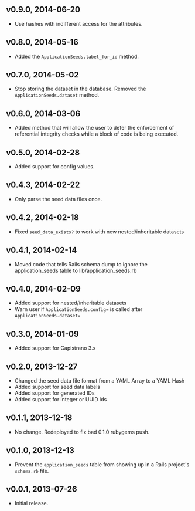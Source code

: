 v0.9.0, 2014-06-20
------------------

  * Use hashes with indifferent access for the attributes.


v0.8.0, 2014-05-16
------------------

  * Added the `ApplicationSeeds.label_for_id` method.


v0.7.0, 2014-05-02
------------------

  * Stop storing the dataset in the database.  Removed the
    `ApplicationSeeds.dataset` method.


v0.6.0, 2014-03-06
------------------

  * Added method that will allow the user to defer the enforcement of
    referential integrity checks while a block of code is being
    executed.


v0.5.0, 2014-02-28
------------------

  * Added support for config values.


v0.4.3, 2014-02-22
------------------

  * Only parse the seed data files once.


v0.4.2, 2014-02-18
------------------

  * Fixed `seed_data_exists?` to work with new nested/inheritable
    datasets


v0.4.1, 2014-02-14
------------------

  * Moved code that tells Rails schema dump to ignore the
    application_seeds table to lib/application_seeds.rb


v0.4.0, 2014-02-09
------------------

  * Added support for nested/inheritable datasets
  * Warn user if `ApplicationSeeds.config=` is called after `ApplicationSeeds.dataset=`


v0.3.0, 2014-01-09
------------------

  * Added support for Capistrano 3.x


v0.2.0, 2013-12-27
------------------

  * Changed the seed data file format from a YAML Array to a YAML Hash
  * Added support for seed data labels
  * Added support for generated IDs
  * Added support for integer or UUID ids


v0.1.1, 2013-12-18
------------------

  * No change.  Redeployed to fix bad 0.1.0 rubygems push.


v0.1.0, 2013-12-13
------------------

  * Prevent the `application_seeds` table from showing up in a Rails
    project's `schema.rb` file.


v0.0.1, 2013-07-26
------------------

  * Initial release.

